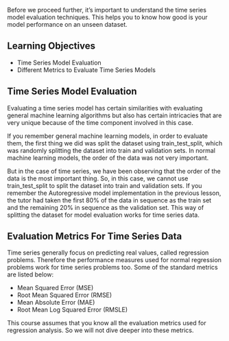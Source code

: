 ​​Before we proceed further, it’s important to understand the time series model evaluation techniques. This helps you to know how good is your model performance on an unseen dataset.
​​
## Learning Objectives

* Time Series Model Evaluation
* Different Metrics to Evaluate Time Series Models
​
## Time Series Model Evaluation​

Evaluating a time series model has certain similarities with evaluating general machine learning algorithms but also has certain intricacies that are very unique because of the time component involved in this case.

If you remember general machine learning models, in order to evaluate them, the first thing we did was split the dataset using train_test_split, which was randomly splitting the dataset into train and validation sets. In normal machine learning models, the order of the data was not very important.

​But in the case of time series, we have been observing that the order of the data is the most important thing. So, in this case, we cannot use train_test_split to split the dataset into train and validation sets. If you remember the Autoregressive model implementation in the previous lesson, the tutor had taken the first 80% of the data in sequence as the train set and the remaining 20% in sequence as the validation set. This way of splitting the dataset for model evaluation works for time series data.

## Evaluation Metrics For Time Series Data

Time series generally focus on predicting real values, called regression problems. Therefore the performance measures used for normal regression problems work for time series problems too. Some of the standard metrics are listed below:

* Mean Squared Error (MSE)
* Root Mean Squared Error (RMSE)
* Mean Absolute Error (MAE)
* Root Mean Log Squared Error (RMSLE)

This course assumes that you know all the evaluation metrics used for regression analysis. So we will not dive deeper into these metrics.